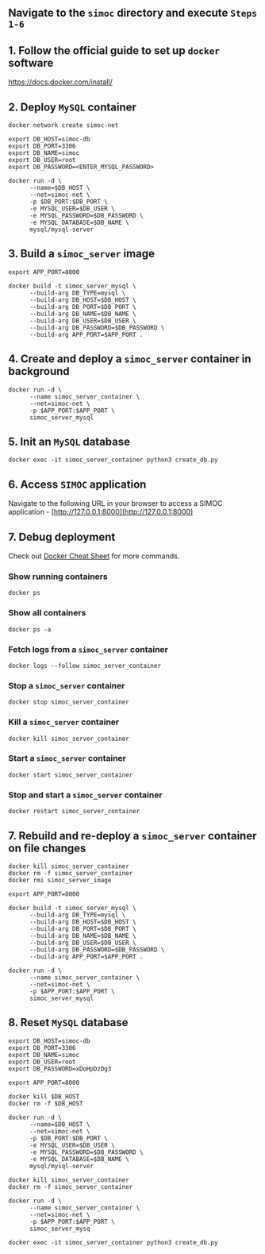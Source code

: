 ## Navigate to the `simoc` directory and execute `Steps 1-6 `

## 1. Follow the official guide to set up `docker` software

https://docs.docker.com/install/

## 2. Deploy `MySQL` container

```
docker network create simoc-net
```

```
export DB_HOST=simoc-db
export DB_PORT=3306
export DB_NAME=simoc
export DB_USER=root
export DB_PASSWORD=<ENTER_MYSQL_PASSWORD>
```

```
docker run -d \
      --name=$DB_HOST \
      --net=simoc-net \
      -p $DB_PORT:$DB_PORT \
      -e MYSQL_USER=$DB_USER \
      -e MYSQL_PASSWORD=$DB_PASSWORD \
      -e MYSQL_DATABASE=$DB_NAME \
      mysql/mysql-server
```

## 3. Build a `simoc_server` image

```
export APP_PORT=8000
```
```
docker build -t simoc_server_mysql \
      --build-arg DB_TYPE=mysql \
      --build-arg DB_HOST=$DB_HOST \
      --build-arg DB_PORT=$DB_PORT \
      --build-arg DB_NAME=$DB_NAME \
      --build-arg DB_USER=$DB_USER \
      --build-arg DB_PASSWORD=$DB_PASSWORD \
      --build-arg APP_PORT=$APP_PORT .
```

## 4. Create and deploy a `simoc_server` container in background 

```
docker run -d \
      --name simoc_server_container \
      --net=simoc-net \
      -p $APP_PORT:$APP_PORT \
      simoc_server_mysql
```

## 5. Init an `MySQL` database

```
docker exec -it simoc_server_container python3 create_db.py
```

## 6. Access `SIMOC` application
Navigate to the following URL in your browser to access a SIMOC application - [http://127.0.0.1:8000](http://127.0.0.1:8000)

## 7. Debug deployment
Check out [Docker Cheat Sheet](https://github.com/wsargent/docker-cheat-sheet) for more commands.

### Show running containers

```
docker ps
```

### Show all containers

```
docker ps -a
```

### Fetch logs from a `simoc_server` container

```
docker logs --follow simoc_server_container
```

### Stop a `simoc_server` container

```
docker stop simoc_server_container
```

### Kill a `simoc_server` container

```
docker kill simoc_server_container
```

### Start a `simoc_server` container

```
docker start simoc_server_container
```

### Stop and start a `simoc_server` container

```
docker restart simoc_server_container
```

## 7. Rebuild and re-deploy a `simoc_server` container on file changes

```
docker kill simoc_server_container
docker rm -f simoc_server_container
docker rmi simoc_server_image
```
```
export APP_PORT=8000
```
```
docker build -t simoc_server_mysql \
      --build-arg DB_TYPE=mysql \
      --build-arg DB_HOST=$DB_HOST \
      --build-arg DB_PORT=$DB_PORT \
      --build-arg DB_NAME=$DB_NAME \
      --build-arg DB_USER=$DB_USER \
      --build-arg DB_PASSWORD=$DB_PASSWORD \
      --build-arg APP_PORT=$APP_PORT .
```
```
docker run -d \
      --name simoc_server_container \
      --net=simoc-net \
      -p $APP_PORT:$APP_PORT \
      simoc_server_mysql
```

## 8. Reset `MySQL` database
```
export DB_HOST=simoc-db
export DB_PORT=3306
export DB_NAME=simoc
export DB_USER=root
export DB_PASSWORD=xDoHpDzDg3
```
```
export APP_PORT=8000
```
```
docker kill $DB_HOST
docker rm -f $DB_HOST
```
```
docker run -d \
      --name=$DB_HOST \
      --net=simoc-net \
      -p $DB_PORT:$DB_PORT \
      -e MYSQL_USER=$DB_USER \
      -e MYSQL_PASSWORD=$DB_PASSWORD \
      -e MYSQL_DATABASE=$DB_NAME \
      mysql/mysql-server
```
```
docker kill simoc_server_container
docker rm -f simoc_server_container
```
```
docker run -d \
      --name simoc_server_container \
      --net=simoc-net \
      -p $APP_PORT:$APP_PORT \
      simoc_server_mysq
```
```
docker exec -it simoc_server_container python3 create_db.py
```

